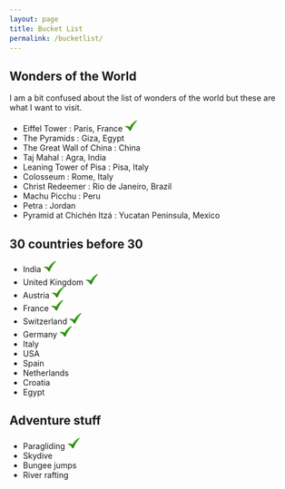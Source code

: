 ```yaml
---
layout: page
title: Bucket List
permalink: /bucketlist/
---
```


## Wonders of the World

I am a bit confused about the list of wonders of the world but these are what I want to visit.

- Eiffel Tower : Paris, France ![](/images/tick-mark.png "Done")
- The Pyramids : Giza, Egypt [](/images/tick-mark.png "Done")
- The Great Wall of China : China [](/images/tick-mark.png "Done")
- Taj Mahal : Agra, India [](/images/tick-mark.png "Done")
- Leaning Tower of Pisa : Pisa, Italy[](/images/tick-mark.png "Done")
- Colosseum : Rome, Italy [](/images/tick-mark.png "Done")
- Christ Redeemer : Rio de Janeiro, Brazil [](/images/tick-mark.png "Done")
- Machu Picchu : Peru [](/images/tick-mark.png "Done")
- Petra : Jordan [](/images/tick-mark.png "Done")
- Pyramid at Chichén Itzá : Yucatan Peninsula, Mexico [](/images/tick-mark.png "Done")

## 30 countries before 30

- India ![](/images/tick-mark.png "Done")
- United Kingdom ![](/images/tick-mark.png "Done")
- Austria ![](/images/tick-mark.png "Done")
- France ![](/images/tick-mark.png "Done")
- Switzerland ![](/images/tick-mark.png "Done")
- Germany ![](/images/tick-mark.png "Done")
- Italy
- USA
- Spain
- Netherlands
- Croatia
- Egypt


## Adventure stuff

- Paragliding ![](/images/tick-mark.png "Done")
- Skydive
- Bungee jumps
- River rafting
